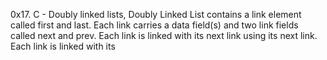 0x17. C - Doubly linked lists, Doubly Linked List contains a link element called first and last. Each link carries a data field(s) and two link fields called next and prev. Each link is linked with its next link using its next link. Each link is linked with its 